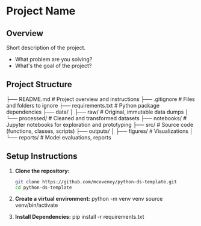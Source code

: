 # Project Name

## Overview
Short description of the project.
- What problem are you solving?
- What's the goal of the project?

## Project Structure
├── README.md          # Project overview and instructions
├── .gitignore         # Files and folders to ignore
├── requirements.txt   # Python package dependencies
├── data/
│   ├── raw/           # Original, immutable data dumps
│   └── processed/     # Cleaned and transformed datasets
├── notebooks/         # Jupyter notebooks for exploration and prototyping
├── src/               # Source code (functions, classes, scripts)
├── outputs/
│   ├── figures/       # Visualizations
│   └── reports/       # Model evaluations, reports

## Setup Instructions

1. **Clone the repository:**
   ```bash
   git clone https://github.com/mcoveney/python-ds-template.git
   cd python-ds-template

2. **Create a virtual environment:**
python -m venv venv
source venv/bin/activate

3. **Install Dependencies:**
pip install -r requirements.txt


